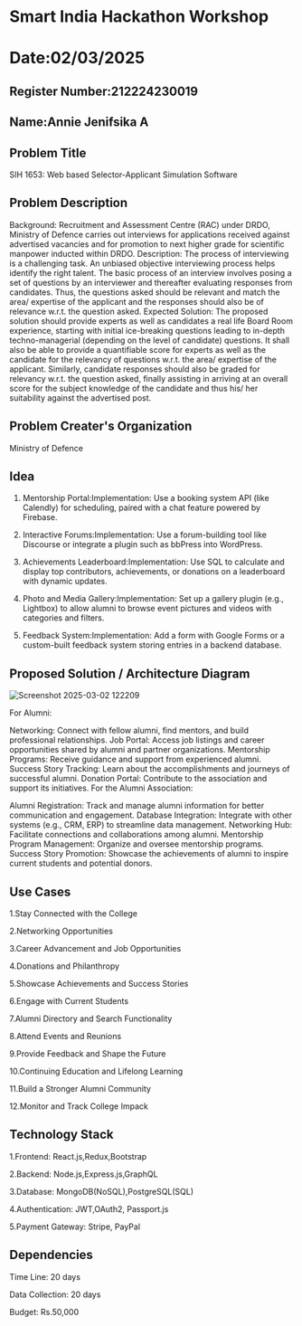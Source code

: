 # Smart India Hackathon Workshop
# Date:02/03/2025
## Register Number:212224230019
## Name:Annie Jenifsika A
## Problem Title
SIH 1653: Web based Selector-Applicant Simulation Software
## Problem Description
Background: Recruitment and Assessment Centre (RAC) under DRDO, Ministry of Defence carries out interviews for applications received against advertised vacancies and for promotion to next higher grade for scientific manpower inducted within DRDO. Description: The process of interviewing is a challenging task. An unbiased objective interviewing process helps identify the right talent. The basic process of an interview involves posing a set of questions by an interviewer and thereafter evaluating responses from candidates. Thus, the questions asked should be relevant and match the area/ expertise of the applicant and the responses should also be of relevance w.r.t. the question asked. Expected Solution: The proposed solution should provide experts as well as candidates a real life Board Room experience, starting with initial ice-breaking questions leading to in-depth techno-managerial (depending on the level of candidate) questions. It shall also be able to provide a quantifiable score for experts as well as the candidate for the relevancy of questions w.r.t. the area/ expertise of the applicant. Similarly, candidate responses should also be graded for relevancy w.r.t. the question asked, finally assisting in arriving at an overall score for the subject knowledge of the candidate and thus his/ her suitability against the advertised post.

## Problem Creater's Organization
Ministry of Defence

## Idea
1. Mentorship Portal:Implementation: Use a booking system API (like Calendly) for scheduling, paired with a chat feature powered by Firebase.

2. Interactive Forums:Implementation: Use a forum-building tool like Discourse or integrate a plugin such as bbPress into WordPress.

3.  Achievements Leaderboard:Implementation: Use SQL to calculate and display top contributors, achievements, or donations on a leaderboard with dynamic updates.

4.  Photo and Media Gallery:Implementation: Set up a gallery plugin (e.g., Lightbox) to allow alumni to browse event pictures and videos with categories and filters.

5.  Feedback System:Implementation: Add a form with Google Forms or a custom-built feedback system storing entries in a backend database.


## Proposed Solution / Architecture Diagram
![Screenshot 2025-03-02 122209](https://github.com/user-attachments/assets/3393dccc-29bb-44b3-ba94-688936152011)

For Alumni:

Networking: Connect with fellow alumni, find mentors, and build professional relationships.
Job Portal: Access job listings and career opportunities shared by alumni and partner organizations.
Mentorship Programs: Receive guidance and support from experienced alumni.
Success Story Tracking: Learn about the accomplishments and journeys of successful alumni.
Donation Portal: Contribute to the association and support its initiatives.
For the Alumni Association:

Alumni Registration: Track and manage alumni information for better communication and engagement.
Database Integration: Integrate with other systems (e.g., CRM, ERP) to streamline data management.
Networking Hub: Facilitate connections and collaborations among alumni.
Mentorship Program Management: Organize and oversee mentorship programs.
Success Story Promotion: Showcase the achievements of alumni to inspire current students and potential donors.


## Use Cases
1.Stay Connected with the College

2.Networking Opportunities

3.Career Advancement and Job Opportunities

4.Donations and Philanthropy

5.Showcase Achievements and Success Stories

6.Engage with Current Students

7.Alumni Directory and Search Functionality

8.Attend Events and Reunions

9.Provide Feedback and Shape the Future

10.Continuing Education and Lifelong Learning

11.Build a Stronger Alumni Community

12.Monitor and Track College Impack



## Technology Stack
1.Frontend: React.js,Redux,Bootstrap

2.Backend: Node.js,Express.js,GraphQL

3.Database: MongoDB(NoSQL),PostgreSQL(SQL)

4.Authentication: JWT,OAuth2, Passport.js

5.Payment Gateway: Stripe, PayPal



## Dependencies

Time Line: 20 days

Data Collection: 20 days

Budget: Rs.50,000

